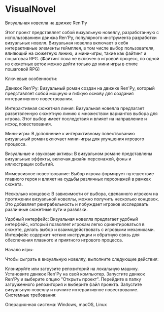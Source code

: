 # VisualNovel
Визуальная новелла на движке Ren'Py

Этот проект представляет собой визуальную новеллу, разработанную с использованием движка Ren'Py, популярного инструмента разработки визуальных новелл. Визуальная новелла включает в себя интерактивные элементы геймплея, в том числе выбор пользователя, влияющий на сюжетную линию, и мини-игры, такие как файтинг и пошаговая RPG. (Файтинг пока не включен в игровой процесс, по одной из сюжетных веток можно дойти только до мини игры в стиле пошаговой RPG)

Ключевые особенности:

Движок Ren'Py: Визуальный роман создан на движке Ren'Py, который представляет собой мощную и гибкую основу для создания интерактивного повествования.

Интерактивная сюжетная линия: Визуальная новелла предлагает разветвленную сюжетную линию с множеством вариантов выбора для игрока. Этот выбор имеет последствия и влияет на направление и исход повествования.

Мини-игры: В дополнение к интерактивному повествованию визуальный роман включает мини-игры для улучшения игрового процесса. 

Визуальные и звуковые активы: В визуальном романе представлены визуальные эффекты, включая дизайн персонажей, фоны и иллюстрации событий.

Иммерсивное повествование: Выбор игрока формирует путешествие главного героя и влияет на судьбы различных персонажей в рамках сюжета.

Несколько концовок: В зависимости от выбора, сделанного игроком на протяжении визуальной новеллы, можно получить несколько концовок. Это добавляет реиграбельность и побуждает игроков исследовать различные сюжетные пути и развязки.

Удобный интерфейс: Визуальная новелла предлагает удобный интерфейс, который позволяет игрокам легко ориентироваться в сюжете, делать выбор и взаимодействовать с игровыми механиками. Интерфейс содержит четкие инструкции и обратную связь для обеспечения плавного и приятного игрового процесса.

Начало игры:

Чтобы сыграть в визуальную новеллу, выполните следующие действия:

Клонируйте или загрузите репозиторий на локальную машину.
Установите движок Ren'Py на свой компьютер.
Запустите движок Ren'Py и выберите опцию "Открыть проект".
Перейдите в папку загруженного репозитория и выберите файл проекта.
Запустите визуальную новеллу и начните интерактивное повествование.
Системные требования:

Операционная система: Windows, macOS, Linux

